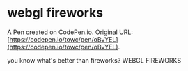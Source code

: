 # webgl fireworks

A Pen created on CodePen.io. Original URL: [https://codepen.io/towc/pen/oBvYEL](https://codepen.io/towc/pen/oBvYEL).

you know what's better than fireworks?
WEBGL FIREWORKS